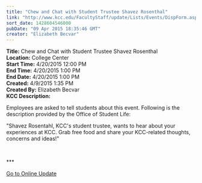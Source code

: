 ```yaml
---
title: "Chew and Chat with Student Trustee Shavez Rosenthal"
link: "http://www.kcc.edu/FacultyStaff/update/Lists/Events/DispForm.aspx?ID=787"
sort_date: 1428604546000
pubDate: "09 Apr 2015 18:35:46 GMT"
creator: "Elizabeth Becvar"
---
```


<div><b>Title:</b> Chew and Chat with Student Trustee Shavez Rosenthal</div>
<div><b>Location:</b> College Center</div>
<div><b>Start Time:</b> 4/20/2015 12:00 PM</div>
<div><b>End Time:</b> 4/20/2015 1:00 PM</div>
<div><b>End Date:</b> 4/20/2015 1:00 PM</div>
<div><b>Created:</b> 4/9/2015 1:35 PM</div>
<div><b>Created By:</b> Elizabeth Becvar</div>
<div><b>KCC Description:</b> <div class="ExternalClassC598BE7DD2A645FF919684E5E6CE388D"><p>​Employees are asked to tell students about this event. Following is the description provided by the Office of Student Life: </p>
<p>&quot;Shavez Rosentahl, KCC's student trustee, wants to hear about your experiences at KCC. Grab free food and share your KCC-related thoughts, concerns and ideas!&quot;</p>
<p> </p>
<p>***</p>
<p><a href="/FacultyStaff/update/Pages/dailyupdate.aspx">Go to Online Update</a><br /><br /></p></div></div>
